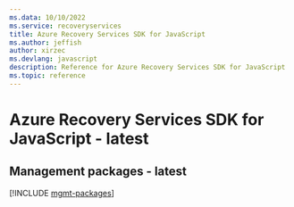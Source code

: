 ```yaml
---
ms.data: 10/10/2022
ms.service: recoveryservices
title: Azure Recovery Services SDK for JavaScript
ms.author: jeffish
author: xirzec
ms.devlang: javascript
description: Reference for Azure Recovery Services SDK for JavaScript
ms.topic: reference
---
```

# Azure Recovery Services SDK for JavaScript - latest

## Management packages - latest
[!INCLUDE [mgmt-packages](recovery-services-mgmt-index.md)]